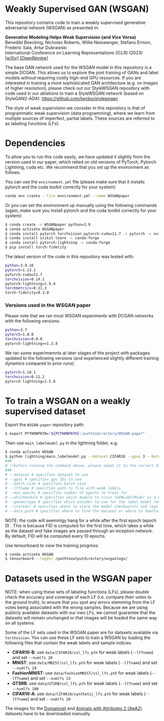 # Weakly Supervised GAN (WSGAN)
This repository contains code to train a weakly supervised generative adversarial network (WSGAN) as presented in: 

**Generative Modeling Helps Weak Supervision (and Vice Versa)**<br>
Benedikt Boecking, Nicholas Roberts, Willie Neiswanger, Stefano Ermon, Frederic Sala, Artur Dubrawski<br>
International Conference on Learning Representations (ICLR) (2023)<br>
<a class="" href="https://arxiv.org/abs/2203.12023">[arXiv]</a> <a class="" href="https://openreview.net/forum?id=3OaBBATwsvP">[OpenReview]</a>

The base GAN network used for the WSGAN model in this repository is a simple DCGAN. This allows us to explore the joint training of GANs and label models without requiring costly high-end GPU resources. If you are interested in training a more sophisticated GAN architecture  (e.g. on images of higher resolution), please check out our StyleWSGAN repository with code used in our ablations to train a StyleWSGAN network (based on StyleGAN2-ADA): https://github.com/benbo/stylewsgan 

The style of weak supervision we consider in this repository is that of programmatic weak supervision (data programming), where we learn from multiple sources of imperfect, partial labels. These sources are referred to as labeling functions (LFs). 

# Dependencies
To allow you to run this code easily, we have updated it slightly from the version used in our paper, which relied on old versions of PyTorch, Pytorch Lightning, cuda etc. We recommend that you set up the environment as follows.

You can use the `environment.yml` file (please make sure that it installs pytorch and the cuda toolkit correctly for your system):
```bash
conda env create --file environment.yml --name WSGANpaper
```
Or you can set the environment up manually using the following commands (again, make sure you install pytorch and the cuda toolkit correctly for your system):
```bash
$ conda create -n WSGANpaper python=3.9
$ conda activate WSGANpaper
$ conda install pytorch torchvision pytorch-cuda=11.7 -c pytorch -c nvidia
$ conda install scikit-learn -c conda-forge 
$ conda install pytorch-lightning -c conda-forge
$ pip install torch-fidelity
```

The latest version of the code in this repository was tested with:
```bash
python=3.9.16
pytorch=1.13.1
pytorch-cuda=11.7
torchvision=0.14.1
pytorch-lightning=1.9.4
torchmetrics=0.11.3
torch-fidelity=0.3.0
```


### Versions used in the WSGAN paper
Please note that we ran most WSGAN experiments with DCGAN networks with the following versions: 
```bash
python=3.7
pytorch=1.8.0
torchvision=0.9.0
pytorch-lightning==1.3.8
```
We ran some experimemnts at later stages of the project with packages updated to the following versions (and experienced slightly different training dynamics compared to prior runs): 
```bash
pytorch=1.10.1
torchvision=0.11.2
pytorch-lightning=1.5.8
```

# To train a WSGAN on a weakly supervised dataset 
Export the `WSGAN-paper` repository path:
```bash
$ export PYTHONPATH="${PYTHONPATH}:/pathtodirectory/WSGAN-paper"
```

Then use `main_labelmodel.py` in the lightning folder, e.g.

```bash
$ conda activate WSGAN
$ python lightning/main_labelmodel.py --dataset CIFAR10 --gpus 3 --batch_size 16 --lffname /pathtodirectory/WSGAN-paper/data/CIFAR10/fixed_LFs.pth --max_epochs 150 --whichmodule GANLabelModel --ganenctype encoderX --storedir /outputs/ --data_path /pathtodownloaddirectory/
###
# !!before running the command above, please adapt it to the correct directories on your system!!
###
# --dataset # specifies dataset to use
# --gpus # specifies gpu IDs to use
# --batch_size # specifies batch size
# --lffname # specifies path to file with weak labels
# --max_epochs # specifies number of epochs to train for
# --whichmodule # specifies which module to train (GANLabelModel is a WSGAN, but you can also train an InfoGAN)
# --ganenctype # specifies which encoder to use for the label model (encoderX is recommended)
# --storedir # specifies where to store the model checkpoints and logs
# --data_path # specifies where to find the dataset or where to download it to
```

NOTE: the code will seeminlgy hang for a while after the first epoch (epoch 0) . This is because FID is computed for the first time, which takes a while as the dataset and fake images are passed through an inception network. By default, FID will be computed every 10 epochs. 

Use tensorboard to view the training progress:
```bash
$ conda activate WSGAN
$ tensorboard --logdir /pathtooutputdirectory/wsganlogs/
```


# Datasets used in the WSGAN paper
NOTE: when using these sets of labeling functions (LFs), please double check the accuracy and coverage of each LF (i.e. compare their votes to the ground truth), to ensure that you spot any errors stemming from the LF votes being associated with the wrong samples. Because we are using publicly available datasets with our own LFs, we cannot guarantee that the datasets will remain unchanged or that images will be loaded the same way on all systems.

Some of the LF sets used in the WSGAN paper are for datasets available via `torchvision`. You can use these LF sets to train a WSGAN by loading the following files that contain the weak labels and sample indices:
- **CIFAR10-B**: use ``data/CIFAR10/ssl_lfs.pth`` for weak labels (``--lffname``) and set ``--numlfs 20``
- **MNIST**: use ``data/MNIST/ssl_lfs.pth`` for weak labels (``--lffname``) and set ``--numlfs 29``
- **FashionMNIST**: use ``data/FashionMNIST/ssl_lfs.pth`` for weak labels (``--lffname``) and set ``--numlfs 23``
- **GTSRB**: use ``data/GTSRB/ssl_lfs.pth`` for weak labels (``--lffname``) and set ``--numlfs 100``
- **CIFAR10-A**: use ``data/CIFAR10/synthetic_lfs.pth`` for weak labels (``--lffname``) and set ``--numlfs 20``

The images for the [Domainnet](http://ai.bu.edu/DomainNet/) and [Animals with Attributes 2 (AwA2)](https://cvml.ista.ac.at/AwA2/) datasets have to be downloaded manually.



